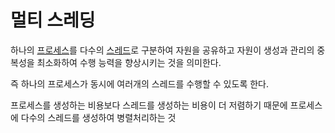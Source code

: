 # 멀티 스레딩

하나의 [프로세스](Process.md)를 다수의 [스레드](Thread)로 구분하여 자원을 공유하고 자원이 생성과 관리의 중복성을 최소화하여 수행 능력을 향상시키는 것을 의미한다. 

즉 하나의 프로세스가 동시에 여러개의 스레드를 수행할 수 있도록 한다.

프로세스를 생성하는 비용보다 스레드를 생성하는 비용이 더 저렴하기 때문에 프로세스에 다수의 스레드를 생성하여 병렬처리하는 것